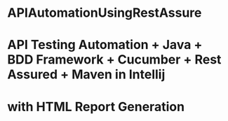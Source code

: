 # APIAutomationUsingRestAssure
# API Testing Automation + Java + BDD Framework + Cucumber + Rest Assured + Maven in Intellij
# with HTML Report Generation
